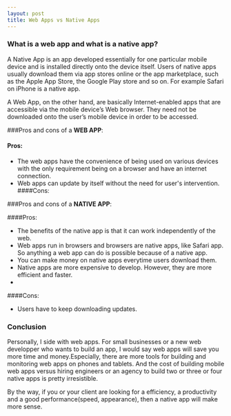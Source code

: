 ```yaml
---
layout: post
title: Web Apps vs Native Apps
---
```


### What is a web app and what is a native app?
A Native App is an app developed essentially for one particular mobile device and is installed directly onto the device itself. Users of native apps usually download them via app stores online or the app marketplace, such as the Apple App Store, the Google Play store and so on. For example Safari on iPhone is a native app.

A Web App, on the other hand, are basically Internet-enabled apps that are accessible via the mobile device’s Web browser. They need not be downloaded onto the user’s mobile device in order to be accessed.

###Pros and cons of a <strong>WEB APP</strong>:

#### Pros:
- The web apps have the convenience of being used on various devices with the only requirement being on a browser and have an internet connection.
- Web apps can update by itself without the need for user's intervention.
####Cons:

###Pros and cons of a <strong>NATIVE APP</strong>:

####Pros:
- The benefits of the native app is that it can work independently of the web.
- Web apps run in browsers and browsers are native apps, like Safari app. So anything a web app can do is possible because of a native app.
- You can make money on native apps everytime users download them.
- Native apps are more expensive to develop. However, they are more efficient and faster.
- 
####Cons:
  - Users have to keep downloading updates.




### Conclusion 
Personally, I side with web apps. For small businesses or a new web developper who wants to build an app, I would say web apps will save you more time and money.Especially, there are more tools for building and monitoring web apps on phones and tablets. And the cost of building mobile web apps versus hiring engineers or an agency to build two or three or four native apps is pretty irresistible.

By the way, if you or your client are looking for a efficiency, a productivity and a good performance(speed, appearance), then a native app will make more sense.
